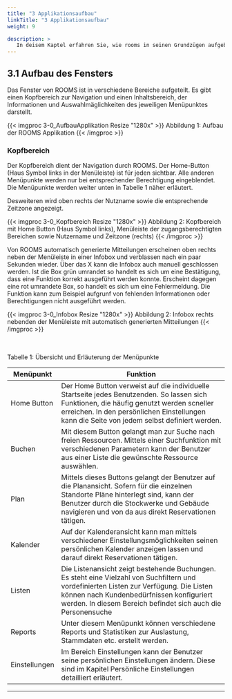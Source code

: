 ```yaml
---
title: "3 Applikationsaufbau"
linkTitle: "3 Applikationsaufbau"
weight: 9

description: >
   In deisem Kaptel erfahren Sie, wie rooms in seinen Grundzügen aufgebaut ist. Im Folgenden wird die Fensteraufteilung erläutert und auf die jeweiligen Funktionen eingegangen.
---
```


## 3.1 Aufbau des Fensters
Das Fenster von ROOMS ist in verschiedene Bereiche aufgeteilt.
Es gibt einen Kopfbereich zur Navigation und einen Inhaltsbereich, der Informationen und Auswahlmäglichkeiten des jeweiligen Menüpunktes darstellt.

{{< imgproc 3-0_AufbauApplikation Resize "1280x" >}}
Abbildung 1: Aufbau der ROOMS Applikation
{{< /imgproc >}}

### Kopfbereich
Der Kopfbereich dient der Navigation durch ROOMS.
Der Home-Button (Haus Symbol links in der Menüleiste) ist für jeden sichtbar. Alle anderen Menüpunkte werden nur bei entsprechender Berechtigung eingeblendet. 
Die Menüpunkte werden weiter unten in Tabelle 1 näher erläutert.

Desweiteren wird oben rechts der Nutzname sowie die entsprechende Zeitzone angezeigt.

{{< imgproc 3-0_Kopfbereich Resize "1280x" >}}
Abbildung 2: Kopfbereich mit Home Button (Haus Symbol links), Menüleiste der zugangsberechtigten Bereichen sowie Nutzername und Zeitzone (rechts)
{{< /imgproc >}}

Von ROOMS automatisch generierte Mitteilungen erscheinen  oben rechts neben der Menüleiste in einer Infobox und verblassen nach ein paar Sekunden wieder. Über das X kann die Infobox auch manuell geschlossen werden.
Ist die Box grün umrandet so handelt es sich um eine Bestätigung, dass eine Funktion korrekt ausgeführt werden konnte. Erscheint dagegen eine rot umrandete Box, so handelt es sich um eine Fehlermeldung. Die Funktion kann zum Beispiel aufgrunf von fehlenden Informationen oder Berechtigungen nicht ausgeführt werden.

{{< imgproc 3-0_Infobox Resize "1280x" >}}
Abbildung 2: Infobox rechts nebenden der Menüleiste mit automatisch generierten Mitteilungen
{{< /imgproc >}}

<br>
<br>
Tabelle 1: Übersicht und Erläuterung der Menüpunkte 


|Menüpunkt|Funktion|
|---|---|
|Home Button|Der Home Button verweist auf die individuelle Startseite jedes Benutzenden. So lassen sich Funktionen, die häufig genutzt werden scneller erreichen. In den persönlichen Einstellungen kann die Seite von jedem selbst definiert werden.|
|Buchen|Mit diesem Button gelangt man zur Suche nach freien Ressourcen. Mittels einer Suchfunktion mit verschiedenen Parametern kann der Benutzer aus einer Liste die gewünschte Ressource auswählen.|
|Plan|Mittels dieses Buttons gelangt der Benutzer auf die Planansicht. Sofern für die einzelnen Standorte Pläne hinterlegt sind, kann der Benutzer durch die Stockwerke und Gebäude navigieren und von da aus direkt Reservationen tätigen.|
|Kalender|Auf der Kalenderansicht kann man mittels verschiedener Einstellungsmöglichkeiten seinen persönlichen Kalender anzeigen lassen und darauf direkt Reservationen tätigen.|
|Listen|Die Listenansicht zeigt bestehende Buchungen. Es steht eine Vielzahl von Suchfiltern und vordefinierten Listen zur Verfügung. Die Listen können nach Kundenbedürfnissen konfiguriert werden. In diesem Bereich befindet sich auch die Personensuche |
|Reports|Unter diesem Menüpunkt können verschiedene Reports und Statistiken zur Auslastung, Stammdaten etc. erstellt werden. |
|Einstellungen|Im Bereich Einstellungen kann der Benutzer seine persönlichen Einstellungen ändern. Diese sind im Kapitel Persönliche Einstellungen detailliert erläutert.|
---